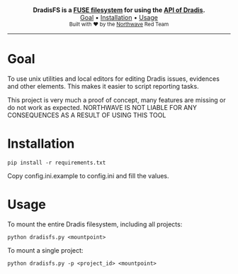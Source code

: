 <p align="center">
    <br/>
    <b>DradisFS is a <a href="https://www.kernel.org/doc/html/v5.8/filesystems/fuse.html">FUSE filesystem</a> for using the <a href="https://dradisframework.com/support/guides/rest_api/">API of Dradis</a>.</b>
    <br/>
    <a href="#goal">Goal</a>
    •
    <a href="#installation">Installation</a>
    •
    <a href="#usage">Usage</a>
    <br/>
    <sub>Built with ❤ by the <a href="https://twitter.com/NorthwaveLabs">Northwave</a> Red Team</sub>
    <br/>
</p>
<hr>

# Goal

To use unix utilities and local editors for editing Dradis issues, evidences and other elements. This makes it easier to script reporting tasks. 

This project is very much a proof of concept, many features are missing or do not work as expected. 
NORTHWAVE IS NOT LIABLE FOR ANY CONSEQUENCES AS A RESULT OF USING THIS TOOL

# Installation

```
pip install -r requirements.txt
```

Copy config.ini.example to config.ini and fill the values.

# Usage

To mount the entire Dradis filesystem, including all projects:

```
python dradisfs.py <mountpoint>
```

To mount a single project:

```
python dradisfs.py -p <project_id> <mountpoint>
```
